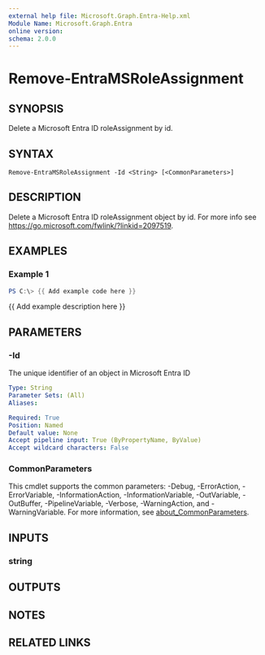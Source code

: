 ```yaml
---
external help file: Microsoft.Graph.Entra-Help.xml
Module Name: Microsoft.Graph.Entra
online version:
schema: 2.0.0
---
```


# Remove-EntraMSRoleAssignment

## SYNOPSIS
Delete a Microsoft Entra ID roleAssignment by id.

## SYNTAX

```
Remove-EntraMSRoleAssignment -Id <String> [<CommonParameters>]
```

## DESCRIPTION
Delete a Microsoft Entra ID roleAssignment object by id.
For more info see https://go.microsoft.com/fwlink/?linkid=2097519.

## EXAMPLES

### Example 1
```powershell
PS C:\> {{ Add example code here }}
```

{{ Add example description here }}

## PARAMETERS

### -Id
The unique identifier of an object in Microsoft Entra ID

```yaml
Type: String
Parameter Sets: (All)
Aliases:

Required: True
Position: Named
Default value: None
Accept pipeline input: True (ByPropertyName, ByValue)
Accept wildcard characters: False
```

### CommonParameters
This cmdlet supports the common parameters: -Debug, -ErrorAction, -ErrorVariable, -InformationAction, -InformationVariable, -OutVariable, -OutBuffer, -PipelineVariable, -Verbose, -WarningAction, and -WarningVariable. For more information, see [about_CommonParameters](http://go.microsoft.com/fwlink/?LinkID=113216).

## INPUTS

### string
## OUTPUTS

## NOTES

## RELATED LINKS
